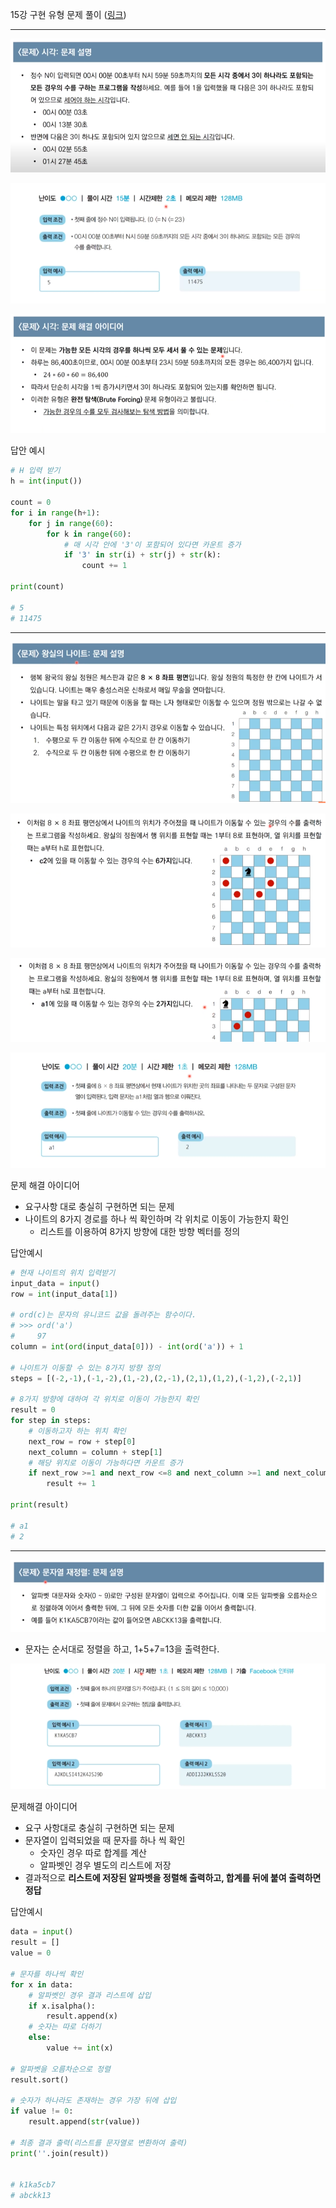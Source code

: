 15강 구현 유형 문제 풀이 ([링크](https://youtu.be/QhMY4t2xwG0))

---

![lec15-01](./img/lec15-01.png)

![lec15-02](./img/lec15-02.png)

![lec15-03](./img/lec15-03.png)

답안 예시

```python
# H 입력 받기
h = int(input())

count = 0
for i in range(h+1):
    for j in range(60):
        for k in range(60):
            # 매 시각 안에 '3'이 포함되어 있다면 카운트 증가
            if '3' in str(i) + str(j) + str(k):
                count += 1
                
print(count)

# 5
# 11475
```



---



![lec15-04](./img/lec15-04.png)

![lec15-05](./img/lec15-05.png)

![lec15-06](./img/lec15-06.png)

![lec15-07](./img/lec15-07.png)

문제 해결 아이디어

- 요구사항 대로 충실히 구현하면 되는 문제
- 나이트의 8가지 경로를 하나 씩 확인하며 각 위치로 이동이 가능한지 확인
  - 리스트를 이용하여 8가지 방향에 대한 방향 벡터를 정의

답안예시

```python
# 현재 나이트의 위치 입력받기
input_data = input()
row = int(input_data[1])

# ord(c)는 문자의 유니코드 값을 돌려주는 함수이다.
# >>> ord('a')
#     97
column = int(ord(input_data[0])) - int(ord('a')) + 1

# 나이트가 이동할 수 있는 8가지 방향 정의
steps = [(-2,-1),(-1,-2),(1,-2),(2,-1),(2,1),(1,2),(-1,2),(-2,1)]

# 8가지 방향에 대하여 각 위치로 이동이 가능한지 확인
result = 0
for step in steps:
    # 이동하고자 하는 위치 확인
    next_row = row + step[0]
    next_column = column + step[1]
    # 해당 위치로 이동이 가능하다면 카운트 증가
    if next_row >=1 and next_row <=8 and next_column >=1 and next_column <= 8:
        result += 1
        
print(result)

# a1
# 2
```



---



![lec15-08](./img/lec15-08.png)

- 문자는 순서대로 정렬을 하고, 1+5+7=13을 출력한다.

![lec15-09](./img/lec15-09.png)

문제해결 아이디어

- 요구 사항대로 충실히 구현하면 되는 문제
- 문자열이 입력되었을 때 문자를 하나 씩 확인
  - 숫자인 경우 따로 합계를 계산
  - 알파벳인 경우 별도의 리스트에 저장
- 결과적으로 **리스트에 저장된 알파벳을 정렬해 출력하고, 합계를 뒤에 붙여 출력하면 정답**

답안예시

```python
data = input()
result = []
value = 0

# 문자를 하나씩 확인
for x in data:
    # 알파벳인 경우 결과 리스트에 삽입
    if x.isalpha():
        result.append(x)
    # 숫자는 따로 더하기
    else:
        value += int(x)
        
# 알파벳을 오름차순으로 정렬
result.sort()

# 숫자가 하나라도 존재하는 경우 가장 뒤에 삽입
if value != 0:
    result.append(str(value))
    
# 최종 결과 출력(리스트를 문자열로 변환하여 출력)
print(''.join(result))


# k1ka5cb7
# abckk13
```



